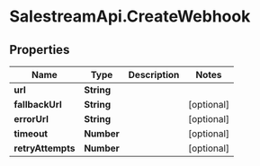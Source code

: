 # SalestreamApi.CreateWebhook

## Properties
Name | Type | Description | Notes
------------ | ------------- | ------------- | -------------
**url** | **String** |  | 
**fallbackUrl** | **String** |  | [optional] 
**errorUrl** | **String** |  | [optional] 
**timeout** | **Number** |  | [optional] 
**retryAttempts** | **Number** |  | [optional] 


